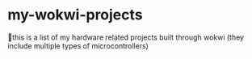 # my-wokwi-projects
🚀this is a list of my hardware related projects built through wokwi (they include multiple types of microcontrollers)
